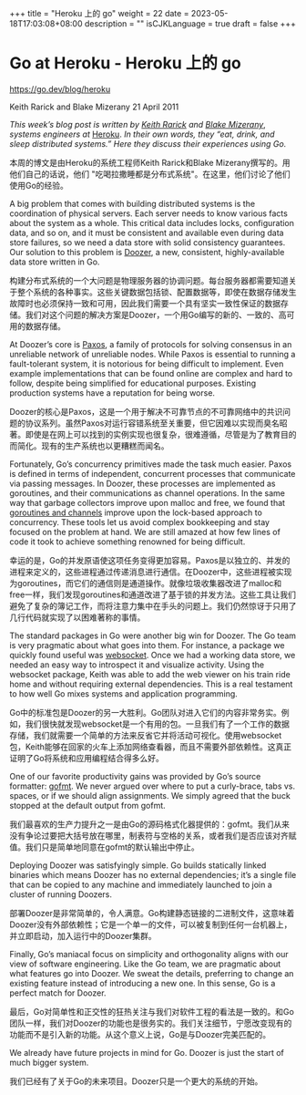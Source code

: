 +++
title = "Heroku 上的 go"
weight = 22
date = 2023-05-18T17:03:08+08:00
description = ""
isCJKLanguage = true
draft = false
+++

# Go at Heroku - Heroku 上的 go

https://go.dev/blog/heroku

Keith Rarick and Blake Mizerany
21 April 2011

*This week’s blog post is written by* [*Keith Rarick*](http://xph.us/) *and* [*Blake Mizerany*](http://itsbonus.heroku.com/), *systems engineers at* [Heroku](http://www.heroku.com/). *In their own words, they “eat, drink, and sleep distributed systems.” Here they discuss their experiences using Go.*

本周的博文是由Heroku的系统工程师Keith Rarick和Blake Mizerany撰写的。用他们自己的话说，他们 "吃喝拉撒睡都是分布式系统"。在这里，他们讨论了他们使用Go的经验。

A big problem that comes with building distributed systems is the coordination of physical servers. Each server needs to know various facts about the system as a whole. This critical data includes locks, configuration data, and so on, and it must be consistent and available even during data store failures, so we need a data store with solid consistency guarantees. Our solution to this problem is [Doozer](http://xph.us/2011/04/13/introducing-doozer.html), a new, consistent, highly-available data store written in Go.

构建分布式系统的一个大问题是物理服务器的协调问题。每台服务器都需要知道关于整个系统的各种事实。这些关键数据包括锁、配置数据等，即使在数据存储发生故障时也必须保持一致和可用，因此我们需要一个具有坚实一致性保证的数据存储。我们对这个问题的解决方案是Doozer，一个用Go编写的新的、一致的、高可用的数据存储。

At Doozer’s core is [Paxos](http://en.wikipedia.org/wiki/Paxos_(computer_science)), a family of protocols for solving consensus in an unreliable network of unreliable nodes. While Paxos is essential to running a fault-tolerant system, it is notorious for being difficult to implement. Even example implementations that can be found online are complex and hard to follow, despite being simplified for educational purposes. Existing production systems have a reputation for being worse.

Doozer的核心是Paxos，这是一个用于解决不可靠节点的不可靠网络中的共识问题的协议系列。虽然Paxos对运行容错系统至关重要，但它因难以实现而臭名昭著。即使是在网上可以找到的实例实现也很复杂，很难遵循，尽管是为了教育目的而简化。现有的生产系统也以更糟糕而闻名。

Fortunately, Go’s concurrency primitives made the task much easier. Paxos is defined in terms of independent, concurrent processes that communicate via passing messages. In Doozer, these processes are implemented as goroutines, and their communications as channel operations. In the same way that garbage collectors improve upon malloc and free, we found that [goroutines and channels](https://blog.golang.org/2010/07/share-memory-by-communicating.html) improve upon the lock-based approach to concurrency. These tools let us avoid complex bookkeeping and stay focused on the problem at hand. We are still amazed at how few lines of code it took to achieve something renowned for being difficult.

幸运的是，Go的并发原语使这项任务变得更加容易。Paxos是以独立的、并发的进程来定义的，这些进程通过传递消息进行通信。在Doozer中，这些进程被实现为goroutines，而它们的通信则是通道操作。就像垃圾收集器改进了malloc和free一样，我们发现goroutines和通道改进了基于锁的并发方法。这些工具让我们避免了复杂的簿记工作，而将注意力集中在手头的问题上。我们仍然惊讶于只用了几行代码就实现了以困难著称的事情。

The standard packages in Go were another big win for Doozer. The Go team is very pragmatic about what goes into them. For instance, a package we quickly found useful was [websocket](https://go.dev/pkg/websocket/). Once we had a working data store, we needed an easy way to introspect it and visualize activity. Using the websocket package, Keith was able to add the web viewer on his train ride home and without requiring external dependencies. This is a real testament to how well Go mixes systems and application programming.

Go中的标准包是Doozer的另一大胜利。Go团队对进入它们的内容非常务实。例如，我们很快就发现websocket是一个有用的包。一旦我们有了一个工作的数据存储，我们就需要一个简单的方法来反省它并将活动可视化。使用websocket包，Keith能够在回家的火车上添加网络查看器，而且不需要外部依赖性。这真正证明了Go将系统和应用编程结合得多么好。

One of our favorite productivity gains was provided by Go’s source formatter: [gofmt](https://go.dev/cmd/gofmt/). We never argued over where to put a curly-brace, tabs vs. spaces, or if we should align assignments. We simply agreed that the buck stopped at the default output from gofmt.

我们最喜欢的生产力提升之一是由Go的源码格式化器提供的：gofmt。我们从来没有争论过要把大括号放在哪里，制表符与空格的关系，或者我们是否应该对齐赋值。我们只是简单地同意在gofmt的默认输出中停止。

Deploying Doozer was satisfyingly simple. Go builds statically linked binaries which means Doozer has no external dependencies; it’s a single file that can be copied to any machine and immediately launched to join a cluster of running Doozers.

部署Doozer是非常简单的，令人满意。Go构建静态链接的二进制文件，这意味着Doozer没有外部依赖性；它是一个单一的文件，可以被复制到任何一台机器上，并立即启动，加入运行中的Doozer集群。

Finally, Go’s maniacal focus on simplicity and orthogonality aligns with our view of software engineering. Like the Go team, we are pragmatic about what features go into Doozer. We sweat the details, preferring to change an existing feature instead of introducing a new one. In this sense, Go is a perfect match for Doozer.

最后，Go对简单性和正交性的狂热关注与我们对软件工程的看法是一致的。和Go团队一样，我们对Doozer的功能也是很务实的。我们关注细节，宁愿改变现有的功能而不是引入新的功能。从这个意义上说，Go是与Doozer完美匹配的。

We already have future projects in mind for Go. Doozer is just the start of much bigger system.

我们已经有了关于Go的未来项目。Doozer只是一个更大的系统的开始。
